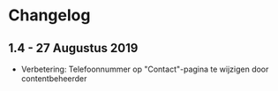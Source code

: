 Changelog
=========

1.4 - 27 Augustus 2019
----------------------
- Verbetering: Telefoonnummer op "Contact"-pagina te wijzigen door contentbeheerder

